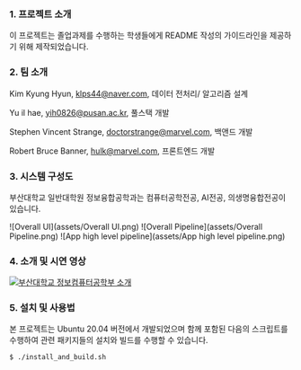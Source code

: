 ### 1. 프로젝트 소개

이 프로젝트는 졸업과제를 수행하는 학생들에게 README 작성의 가이드라인을 제공하기 위해 제작되었습니다.


### 2. 팀 소개

Kim Kyung Hyun, klps44@naver.com, 데이터 전처리/ 알고리즘 설계

Yu il hae, yih0826@pusan.ac.kr, 풀스택 개발

Stephen Vincent Strange, doctorstrange@marvel.com, 백앤드 개발

Robert Bruce Banner, hulk@marvel.com, 프론트엔드 개발


### 3. 시스템 구성도

부산대학교 일반대학원 정보융합공학과는 컴퓨터공학전공, AI전공, 의생명융합전공이 있습니다.

![Overall UI](assets/Overall UI.png)
![Overall Pipeline](assets/Overall Pipeline.png)
![App high level pipeline](assets/App high level pipeline.png)


### 4. 소개 및 시연 영상

[![부산대학교 정보컴퓨터공학부 소개](http://img.youtube.com/vi/zh_gQ_lmLqE/0.jpg)](https://youtu.be/zh_gQ_lmLqE)


### 5. 설치 및 사용법

본 프로젝트는 Ubuntu 20.04 버전에서 개발되었으며 함께 포함된 다음의 스크립트를 수행하여 
관련 패키지들의 설치와 빌드를 수행할 수 있습니다.
```
$ ./install_and_build.sh
```
